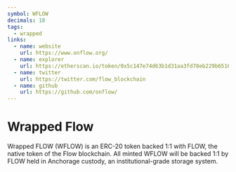 ```yaml
---
symbol: WFLOW
decimals: 18
tags:
  - wrapped
links:
  - name: website
    url: https://www.onflow.org/
  - name: explorer
    url: https://etherscan.io/token/0x5c147e74d63b1d31aa3fd78eb229b65161983b2b
  - name: twitter
    url: https://twitter.com/flow_blockchain
  - name: github
    url: https://github.com/onflow/
---
```


# Wrapped Flow

Wrapped FLOW (WFLOW) is an ERC-20 token backed 1:1 with FLOW, the native token of the Flow blockchain. All minted WFLOW will be backed 1:1 by FLOW held in Anchorage custody, an institutional-grade storage system.

